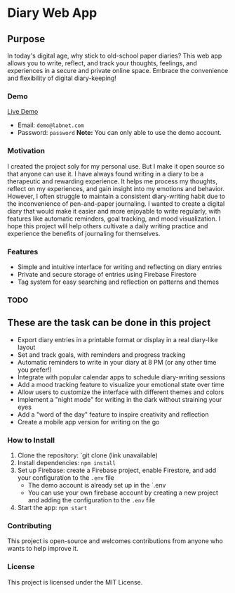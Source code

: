 **Diary Web App**
================

**Purpose**
--------

In today's digital age, why stick to old-school paper diaries? This web app allows you to write, reflect, and track your thoughts, feelings, and experiences in a secure and private online space. Embrace the convenience and flexibility of digital diary-keeping!


### Demo
[Live Demo](https://diary.demos.lablnet.com/)
- Email: `demo@labnet.com`
- Password: `password`
**Note:** You can only able to use the demo account.

### Motivation
I created the project soly for my personal use. But I make it open source so that anyone can use it. I have always found writing in a diary to be a therapeutic and rewarding experience. It helps me process my thoughts, reflect on my experiences, and gain insight into my emotions and behavior. However, I often struggle to maintain a consistent diary-writing habit due to the inconvenience of pen-and-paper journaling. I wanted to create a digital diary that would make it easier and more enjoyable to write regularly, with features like automatic reminders, goal tracking, and mood visualization. I hope this project will help others cultivate a daily writing practice and experience the benefits of journaling for themselves.



### Features
* Simple and intuitive interface for writing and reflecting on diary entries
* Private and secure storage of entries using Firebase Firestore
* Tag system for easy searching and reflection on patterns and themes


### TODO
**These are the task can be done in this project**
--------
* Export diary entries in a printable format or display in a real diary-like layout
* Set and track goals, with reminders and progress tracking
* Automatic reminders to write in your diary at 8 PM (or any other time you prefer!)
* Integrate with popular calendar apps to schedule diary-writing sessions
* Add a mood tracking feature to visualize your emotional state over time
* Allow users to customize the interface with different themes and colors
* Implement a "night mode" for writing in the dark without straining your eyes
* Add a "word of the day" feature to inspire creativity and reflection
* Create a mobile app version for writing on the go

### How to Install
1. Clone the repository: `git clone (link unavailable)
2. Install dependencies: `npm install`
3. Set up Firebase: create a Firebase project, enable Firestore, and add your configuration to the `.env` file
    - The demo account is already set up in the `.env
    - You can use your own firebase account by creating a new project and adding the configuration to the `.env` file
4. Start the app: `npm start`


### Contributing
This project is open-source and welcomes contributions from anyone who wants to help improve it. 

### License
This project is licensed under the MIT License.
